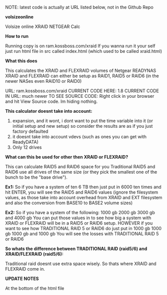 NOTE: latest code is actually at URL listed below, not in the Github Repo

**volsizeonline**

Volsize online XRAID NETGEAR Calc

**How to run**

Running copy is on ram.kossboss.com/xraid
If you wanna run it your self just run html file in src called index.html (which used to be called xraid.html)

**What this does**

This calculates the XRAID and FLEXRAID volumes of Netgear READYNAS
XRAID and FLEXRAID can either be setup as RAID1, RAID5 or RAID6 (in the newer NASes even RAID10 or RAID0)

URL: ram.kossboss.com/xraid
CURRENT CODE HERE: 1.8
CURRENT CODE IN URL: much newer
TO SEE SOURCE CODE: Right click in your browser and hit View Source code. Im hiding nothing.

**This calculator doesnt take into account:**
1. expansion, and it wont, i dont want to put the time variable into it (or initial setup and new setup)
so consider the results are as if you just factory defaulted
2. it doesnt take into account vdevs (such as ones you can get with ReadyDATA)
3. Only 12 drives

**What can this be used for other then XRAID or FLEXRAID?**

This can calculate RAID5 and RAID6 space for you
Traditional RAID5 and RAID6 use all drives of the same size (or they pick the smallest one of the bunch to be the "base drive").

**Ex1:**
So if you have a system of ten 6 TB then just put in 6000 ten times and hit ENTER, you will see the RAID5 and RAID6 values (ignore the filesystem values, as those take into account overhead from XRAID and EXT filesystem and also the conversion from BASE10 to BASE2 volume sizes)

**Ex2:**
So if you have a system of the following:
1000 gb 2000 gb 3000 gb and 4000 gb
You can put those values in to see how big a system with XRAID or FLEXRAID will be in a RAID5 or RAID6 setup.
HOWEVER if you want to see how TRADITIONAL RAID 5 or RAID6 do just put in
1000 gb 1000 gb 1000 gb and 1000 gb
You will see the losses with TRADITIONAL RAID 5 or RAID6

**So whats the difference between TRADITIONAL RAID (raid5/6) and XRAID/FLEXRAID (raid5/6):**


Traditional raid doesnt use extra space wisely. So thats where XRAID and FLEXRAID come in.

**UPDATE NOTES**

At the bottom of the html file
